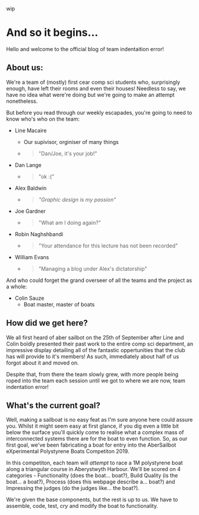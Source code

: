 wip

# And so it begins...

Hello and welcome to the official blog of team     indentaition error!

## About us:

We're a team of (mostly) first cear comp sci students who, surprisingly enough, have left their rooms and even their houses!
Needless to say, we have no idea what were're doing but we're going to make an attempt nonetheless.

But before you read through our weekly escapades, you're going to need to know who's who on the team:

* Line Macaire
  * Our supivisor, orginiser of many things
  * > "Dan/Joe, it's your job!"

* Dan Lange
  * > "ok :("
  
* Alex Baldwin
  * > _"Graphic design is my passion"_
  
* Joe Gardner
  * > "What am I doing again?"
  
* Robin Naghshbandi
  * > "Your attendance for this lecture has not been recorded"
  
* William Evans
  * > "Managing a blog under Alex's dictatorship"
  
And who could forget the grand overseer of all the teams and the project as a whole:

* Colin Sauze
  * Boat master, master of boats
  
## How did we get here?
  
We all first heard of aber sailbot on the 25th of September after Line and Colin boldly presented their past work to the entire comp sci department, an impressive display detailing all of the fantastic oppertunities that the club has will provide to it's members! 
As such, immediately about half of us forgot about it and moved on.

Despite that, from there the team slowly grew, with more people being roped into the team each session until we got to where we are now, team     indentation error!

## What's the current goal?

Well, making a sailboat is no easy feat as I'm sure anyone here could assure you.
Whilst it might seem easy at first glance, if you dig even a little bit below the surface you'll quickly come to realise what a complex mass of interconnected systems there are for the boat to even function.
So, as our first goal, we've been fabricating a boat for entry into the AberSailbot eXperimental Polystyrene Boats Competiton 2019.

In this competiton, each team will _attempt_ to race a 1M polystyrene boat along a triangular course in Aberystwyth Harbour. We'll be scored on 4 categories - Functionality (does the boat... boat?), Build Quality (is the boat... a boat?), Process (does this webpage describe a... boat?) and Impressing the judges (do the judges like... the boat?).

We're given the base components, but the rest is up to us. 
We have to assemble, code, test, _cry_ and modify the boat to functionality.

